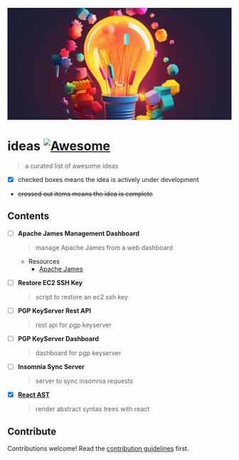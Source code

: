 ![](assets/awesome-ideas.png)

# ideas [![Awesome](https://awesome.re/badge.svg)](https://awesome.re)

> a curated list of awesome ideas

- [x] checked boxes means the idea is actively under development
- ~~crossed out items means the idea is complete~~

## Contents

- [ ] **Apache James Management Dashboard**

  > manage Apache James from a web dashboard

  - Resources
    - [Apache James](https://james.apache.org)

- [ ] **Restore EC2 SSH Key**
  > script to restore an ec2 ssh key
- [ ] **PGP KeyServer Rest API**
  > rest api for pgp keyserver
- [ ] **PGP KeyServer Dashboard**
  > dashboard for pgp keyserver
- [ ] **Insomnia Sync Server**
  > server to sync insomnia requests
- [x] **[React AST](https://github.com/codejamninja/react-ast)**
  > render abstract syntax trees with react

## Contribute

Contributions welcome! Read the [contribution guidelines](CONTRIBUTING.md) first.
